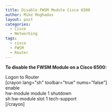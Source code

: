 ```yaml
---
title: Disable FWSM Module Cisco 6500
author: Mike Moghadas
layout: post
categories:
  - Cisco
  - Networking
tags:
  - cisco
  - FWSM
  - Router
---
```

**To disable the FWSM Module on a Cisco 6500:**

Logon to Router  
[crayon lang="sh" toolbar="true" nums="false"]  
enable  
hw-module module 1 shutdown  
sh hw-module slot 1 tech-support  
[/crayon]
